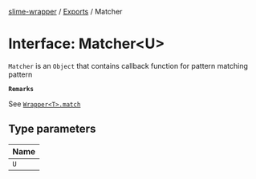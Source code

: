 [slime-wrapper](../README.md) / [Exports](../modules.md) / Matcher

# Interface: Matcher<U\>

`Matcher` is an `Object` that contains callback function for pattern matching pattern

**`Remarks`**

See [`Wrapper<T>.match`](../classes/Wrapper.md#match)

## Type parameters

| Name |
| :------ |
| `U` |
